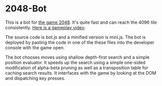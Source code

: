 2048-Bot
=============

This is a bot for [the game 2048](http://gabrielecirulli.github.io/2048/). It's quite fast and can reach the 4096 tile consistently. [Here is a gameplay video](https://www.youtube.com/watch?v=o6HGKy921YY).

The source code is bot.js and a minified version is mini.js. The bot is deployed by pasting the code in one of the these files into the developer console with the game open.

The bot chooses moves using shallow depth-first search and a simple position evaluator. It speeds up the search using a simple one-sided modification of alpha-beta pruning as well as a transposition table for caching search results. It interfaces with the game by looking at the DOM and dispatching key presses. 
